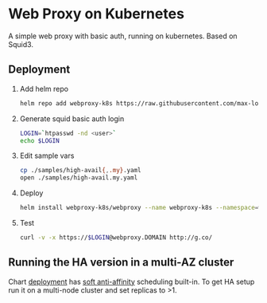 # Web Proxy on Kubernetes
A simple web proxy with basic auth, running on kubernetes. Based on Squid3.

## Deployment
1. Add helm repo
   ```bash
   helm repo add webproxy-k8s https://raw.githubusercontent.com/max-lobur/webproxy-k8s/master/charts/
   ```
1. Generate squid basic auth login
   ```bash
   LOGIN=`htpasswd -nd <user>`
   echo $LOGIN
   ```
1. Edit sample vars
   ```bash
   cp ./samples/high-avail{,.my}.yaml
   open ./samples/high-avail.my.yaml
   ```
1. Deploy
   ```bash
   helm install webproxy-k8s/webproxy --name webproxy-k8s --namespace=webproxy -f samples/high-avail.my.yaml --set login="$LOGIN"
   ```
1. Test
   ```bash
   curl -v -x https://$LOGIN@webproxy.DOMAIN http://g.co/
   ```
## Running the HA version in a multi-AZ cluster
Chart [deployment](./charts/webproxy/templates/deployment.yaml) has [soft anti-affinity](https://kubernetes.io/docs/concepts/configuration/assign-pod-node/#affinity-and-anti-affinity) 
scheduling built-in. To get HA setup run it on a multi-node cluster and set replicas to >1.